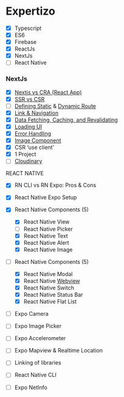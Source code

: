 # Expertizo

- [x] Typescript
- [x] ES6
- [x] Firebase
- [x] ReactJs
- [x] NextJs
- [ ] React Native

### NextJs

- [x] [Nextjs vs CRA (React App)](https://docs.google.com/presentation/d/1G_rBEFw9ttvZOBsLtPwzMqwDk-j0E7Y3/edit#slide=id.g2983195c3b0_3_48)
- [x] [SSR vs CSR](https://prismic.io/blog/nextjs-ssr-vs-ssg)
- [ ] [Defining Static](https://nextjs.org/docs/app/building-your-application/routing/pages-and-layouts) & [Dynamic Route](https://nextjs.org/docs/app/building-your-application/routing/dynamic-routes)
- [x] [Link & Navigation](https://nextjs.org/docs/app/building-your-application/routing/linking-and-navigating)
- [x] [Data Fetching, Caching, and Revalidating](https://nextjs.org/docs/app/building-your-application/data-fetching/fetching-caching-and-revalidating)
- [x] [Loading UI](https://nextjs.org/docs/app/building-your-application/routing/loading-ui-and-streaming)
- [x] [Error Handling](https://nextjs.org/docs/app/building-your-application/routing/error-handling)
- [x] [Image Component](https://nextjs.org/docs/app/building-your-application/optimizing/images)
- [x] CSR ‘use client’
- [x] 1 Project
- [ ] [Cloudinary](https://cloudinary.com/)

REACT NATIVE

- [x] RN CLI vs RN Expo: Pros & Cons
- [x] React Native Expo Setup
- [x] React Native Components (5)
  - [x] React Native View
  - [ ] React Native Picker
  - [x] React Native Text
  - [x] React Native Alert
  - [x] React Native Image
- [ ] React Native Components (5)

  - [x] React Native Modal
  - [x] React Native [Webview](https://docs.expo.dev/versions/latest/sdk/webview/)
  - [x] React Native Switch
  - [x] React Native Status Bar
  - [x] React Native Flat List

- [ ] Expo Camera
- [ ] Expo Image Picker
- [ ] Expo Accelerometer
- [ ] Expo Mapview & Realtime Location
- [ ] Linking of libraries
- [ ] React Native CLI
- [ ] Expo NetInfo
